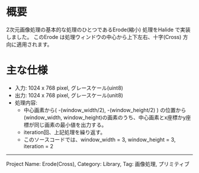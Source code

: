 # 概要

2次元画像処理の基本的な処理のひとつであるErode(縮小) 処理をHalide で実装しました。
このErode は処理ウィンドウの中心から上下左右、十字(Cross) 方向に適用されます。

# 主な仕様

- 入力: 1024 x 768 pixel, グレースケール(uint8)
- 出力: 1024 x 768 pixel, グレースケール(unit8)
- 処理内容:
  - 中心画素から( -(window_width/2), -(window_height/2) ) の位置から(window_width, window_height)の画素のうち、中心画素とx座標かy座標が同じ画素の最小値を出力する。  
  - iteration回、上記処理を繰り返す。
  - このソースコードでは、window_width = 3, window_height = 3, iteration = 2
---
Project Name: Erode(Cross), Category: Library, Tag: 画像処理, プリミティブ
